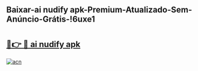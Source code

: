 
## Baixar-ai nudify apk-Premium-Atualizado-Sem-Anúncio-Grátis-!6uxe1

# <h2><a href="https://andorid.site?title=ai_nudify_apk&ref=27">🔗👉 🔴 ai nudify apk</a></h2>

[![acn](https://github.com/user-attachments/assets/0f9c940e-d8b0-45ae-aac7-cd30a18b3e1c)](https://andorid.site?title=ai_nudify_apk&ref=27)

